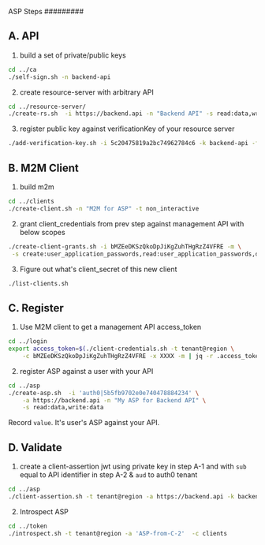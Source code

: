 ASP Steps
#########

A. API
------
1. build a set of private/public keys
```bash
cd ../ca
./self-sign.sh -n backend-api
```

2. create resource-server with arbitrary API
```bash
cd ../resource-server/
./create-rs.sh  -i https://backend.api -n "Backend API" -s read:data,write:data
```

3. register public key against verificationKey of your resource server 
```bash
./add-verification-key.sh -i 5c20475819a2bc74962784c6 -k backend-api -f ../ca/backend-api-public.pem
```

B. M2M Client
-------------
1. build m2m 
```bash
cd ../clients
./create-client.sh -n "M2M for ASP" -t non_interactive
```

2. grant client_credentials from prev step against management API with below scopes 
```bash
./create-client-grants.sh -i bMZEeDKSzQkoDpJiKgZuhTHgRzZ4VFRE -m \
 -s create:user_application_passwords,read:user_application_passwords,delete:user_application_passwords
```

3. Figure out what's client_secret of this new client
```bash
./list-clients.sh 
```

C. Register
-----------
1. Use M2M client to get a management API access_token

```bash
cd ../login
export access_token=$(./client-credentials.sh -t tenant@region \
    -c bMZEeDKSzQkoDpJiKgZuhTHgRzZ4VFRE -x XXXX -m | jq -r .access_token)
```

2. register ASP against a user with your API
```bash
cd ../asp
./create-asp.sh  -i 'auth0|5b5fb9702e0e740478884234' \
    -a https://backend.api -n "My ASP for Backend API" \
    -s read:data,write:data
```

Record `value`. It's user's ASP against your API.

D. Validate
-----------
1. create a client-assertion jwt using private key in step A-1 and with `sub` equal to API identifier in step A-2 & `aud` to auth0 tenant

```bash
cd ../asp
./client-assertion.sh -t tenant@region -a https://backend.api -k backend-api -f ../ca/backend-api-private.pem
```

2. Introspect ASP 
```bash
cd ../token
./introspect.sh -t tenant@region -a 'ASP-from-C-2'  -c clients
```

